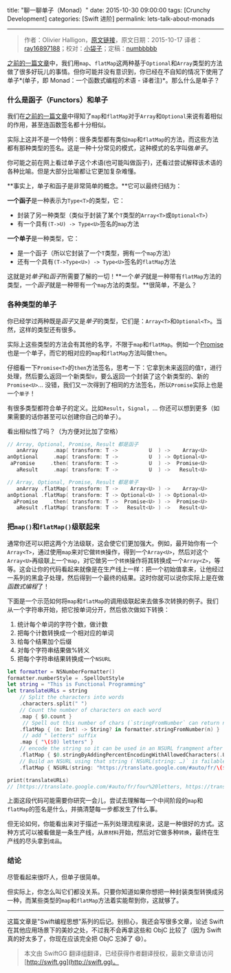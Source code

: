 title: "聊一聊单子（Monad）"
date: 2015-10-30 09:00:00
tags: [Crunchy Development]
categories: [Swift 进阶]
permalink: lets-talk-about-monads

---
> 作者：Olivier Halligon，[原文链接](http://alisoftware.github.io/swift/2015/10/17/lets-talk-about-monads/)，原文日期：2015-10-17
> 译者：[ray16897188](http://www.jianshu.com/users/97c49dfd1f9f/latest_articles)；校对：[小袋子](http://daizi.me)；定稿：[numbbbbb](http://numbbbbb.com/)
  







<!--此处开始正文-->

[之前的一篇文章](http://alisoftware.github.io/swift/2015/10/11/thinking-in-swift-4/)中，我们用`map`、`flatMap`这两种基于`Optional`和`Array`类型的方法做了很多好玩儿的事情。但你可能并没有意识到，你已经在不自知的情况下使用了单子*(单子，即 Monad：一个函数式编程的术语 - 译者注)*。那么什么是单子？

<!--more-->

### 什么是函子（Functors）和单子

我们在[之前的一篇文章](http://alisoftware.github.io/swift/2015/10/11/thinking-in-swift-4/)中得知了`map`和`flatMap`对于`Array`和`Optional`来说有着相似的作用，甚至连函数签名都十分相似。

实际上这并不是一个特例：很多类型都有类似`map`和`flatMap`的方法，而这些方法都有那种类型的签名。这是一种十分常见的模式，这种模式的名字叫做*单子*。

你可能之前在网上看过单子这个术语(也可能叫做函子)，还看过尝试解释该术语的各种比喻。但是大部分比喻都让它更加复杂难懂。

**事实上，单子和函子是非常简单的概念。**它可以最终归结为：

**一个函子**是一种表示为`Type<T>`的类型，它：

- 封装了另一种类型（类似于封装了某个`T`类型的`Array<T>`或`Optional<T>`）
- 有一个具有`(T->U) -> Type<U>`签名的`map`方法

**一个单子**是一种类型，它：

- 是一个函子（所以它封装了一个`T`类型，拥有一个`map`方法）
- 还有一个具有`(T->Type<U>) -> Type<U>`签名的`flatMap`方法

这就是对*单子*和*函子*所需要了解的一切！**一个*单子*就是一种带有`flatMap`方法的类型，一个*函子*就是一种带有一个`map`方法的类型。**很简单，不是么？

### 各种类型的单子

你已经学过两种既是*函子*又是*单子*的类型，它们是：`Array<T>`和`Optional<T>`。当然，这样的类型还有很多。

实际上这些类型的方法会有其他的名字，不限于`map`和`flatMap`。例如一个[Promise](http://promisekit.org/)也是一个单子，而它的相对应的`map`和`flatMap`方法叫做`then`。

仔细看一下`Promise<T>`的`then`方法签名，思考一下：它拿到未来返回的值`T`，进行处理，然后要么返回一个新类型`U`，要么返回一个封装了这个新类型的、新的`Promise<U>`... 没错，我们又一次得到了相同的方法签名，所以`Promise`实际上也是一个`单子`！

有很多类型都符合单子的定义。比如`Result`，`Signal`，... 你还可以想到更多（如果需要的话你甚至可以创建你自己的单子）。

看出相似性了吗？（为方便对比加了空格）

```swift
// Array, Optional, Promise, Result 都是函子
   anArray     .map( transform: T ->          U  ) ->    Array<U>
anOptional     .map( transform: T ->          U  ) -> Optional<U>
 aPromise     .then( transform: T ->          U  ) ->  Promise<U>
   aResult     .map( transform: T ->          U  ) ->   Result<U>

// Array, Optional, Promise, Result 都是单子
   anArray .flatMap( transform: T ->    Array<U> ) ->    Array<U>
anOptional .flatMap( transform: T -> Optional<U> ) -> Optional<U>
  aPromise    .then( transform: T ->  Promise<U> ) ->  Promise<U>
   aResult .flatMap( transform: T ->   Result<U> ) ->   Result<U>
```

### 把`map()`和`flatMap()`级联起来

通常你还可以把这两个方法级联，这会使它们更加强大。例如，最开始你有一个`Array<T>`，通过使用`map`来对它做`转换`操作，得到一个`Array<U>`，然后对这个`Array<U>`再级联上一个`map`，对它做另一个`转换`操作将其转换成一个`Array<Z>`，等等。这会让你的代码看起来就像是在生产线上一样：把一个初始值拿来，让他经过一系列的黑盒子处理，然后得到一个最终的结果。这时你就可以说你实际上是在做*函数式编程*了！

下面是一个示范如何将`map`和`flatMap`的调用级联起来去做多次转换的例子。我们从一个字符串开始，把它按单词分开，然后依次做如下转换：

1. 统计每个单词的字符个数，做计数
2. 把每个计数转换成一个相对应的单词
3. 给每个结果加个后缀
4. 对每个字符串结果做%转义
5. 把每个字符串结果转换成一个`NSURL`

```swift
let formatter = NSNumberFormatter()
formatter.numberStyle = .SpellOutStyle
let string = "This is Functional Programming"
let translateURLs = string
    // Split the characters into words
    .characters.split(" ")
    // Count the number of characters on each word
    .map { $0.count }
     // Spell out this number of chars (`stringFromNumber` can return nil)
    .flatMap { (n: Int) -> String? in formatter.stringFromNumber(n) }
     // add " letters" suffix
    .map { "\($0) letters" }
    // encode the string so it can be used in an NSURL framgment after the # (the stringByAdding… method can return nil)
    .flatMap { $0.stringByAddingPercentEncodingWithAllowedCharacters(.URLFragmentAllowedCharacterSet()) }
    // Build an NSURL using that string (`NSURL(string: …)` is failable: it can return nil)
    .flatMap { NSURL(string: "https://translate.google.com/#auto/fr/\($0)") }

print(translateURLs)
// [https://translate.google.com/#auto/fr/four%20letters, https://translate.google.com/#auto/fr/two%20letters, https://translate.google.com/#auto/fr/ten%20letters, https://translate.google.com/#auto/fr/eleven%20letters]
```
上面这段代码可能需要你研究一会儿，尝试去理解每一个中间阶段的`map`和`flatMap`的签名是什么，并搞清楚每一步都发生了什么事。

但无论如何，你能看出来对于描述一系列处理流程来说，这是一种很好的方式。这种方式可以被看做是一条生产线，从`原材料`开始，然后对它做多种`转换`，最终在生产线的尽头拿到`成品`。

### 结论

尽管看起来很吓人，但单子很简单。

但实际上，你怎么叫它们都没关系。只要你知道如果你想把一种封装类型转换成另一种，而某些类型的`map`和`flatMap`方法着实能帮到你，这就够了。

---

这篇文章是"Swift编程思想"系列的后记。别担心，我还会写很多文章，论述 Swift 在其他应用场景下的美妙之处，不过我不会再拿这些和 ObjC 比较了（因为 Swift 真的好太多了，你现在应该完全把 ObjC 忘掉了 😄）。
> 本文由 SwiftGG 翻译组翻译，已经获得作者翻译授权，最新文章请访问 [http://swift.gg](http://swift.gg)。